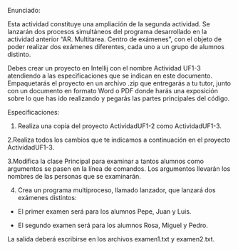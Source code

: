 Enunciado:

Esta actividad constituye una ampliación de la segunda actividad. Se lanzarán dos procesos simultáneos del programa
desarrollado en la actividad anterior “AR. Multitarea. Centro de exámenes”, con el objeto de poder realizar dos exámenes
diferentes, cada uno a un grupo de alumnos distinto.

Debes crear un proyecto en Intellij con el nombre Actividad UF1-3 atendiendo a las especificaciones que se indican en
este documento.
Empaquetarás el proyecto en un archivo .zip que entregarás a tu tutor, junto con un documento en formato Word o PDF
donde harás una exposición sobre lo que has ido realizando y pegarás las partes principales del código.

Especificaciones:

1. Realiza una copia del proyecto ActividadUF1-2 como ActividadUF1-3.

2.Realiza todos los cambios que te indicamos a continuación en el proyecto ActividadUF1-3.

3.Modifica la clase Principal para examinar a tantos alumnos como argumentos se pasen en la línea de comandos. Los
argumentos llevarán los nombres de las personas que se examinarán.

4. Crea un programa multiproceso, llamado lanzador, que lanzará dos exámenes distintos:

- El primer examen será para los alumnos Pepe, Juan y Luis.

- El segundo examen será para los alumnos Rosa, Miguel y Pedro.

La salida deberá escribirse en los archivos examen1.txt y examen2.txt.
